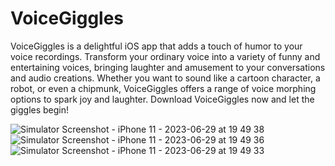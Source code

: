 # VoiceGiggles
VoiceGiggles is a delightful iOS app that adds a touch of humor to your voice recordings. Transform your ordinary voice into a variety of funny and entertaining voices, bringing laughter and amusement to your conversations and audio creations. Whether you want to sound like a cartoon character, a robot, or even a chipmunk, VoiceGiggles offers a range of voice morphing options to spark joy and laughter. Download VoiceGiggles now and let the giggles begin!


![Simulator Screenshot - iPhone 11 - 2023-06-29 at 19 49 38](https://github.com/vikram120/VoiceGiggles/assets/31982099/e763627d-fda8-4e66-a43d-61d791cb3349)
![Simulator Screenshot - iPhone 11 - 2023-06-29 at 19 49 36](https://github.com/vikram120/VoiceGiggles/assets/31982099/1cc97412-2112-49aa-b73e-0a4f461b2aea)
![Simulator Screenshot - iPhone 11 - 2023-06-29 at 19 49 33](https://github.com/vikram120/VoiceGiggles/assets/31982099/ddfe9930-3856-4016-aa22-79da0846e588)
